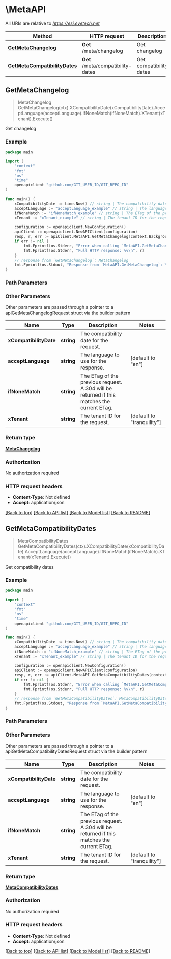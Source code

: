 # \MetaAPI

All URIs are relative to *https://esi.evetech.net*

Method | HTTP request | Description
------------- | ------------- | -------------
[**GetMetaChangelog**](MetaAPI.md#GetMetaChangelog) | **Get** /meta/changelog | Get changelog
[**GetMetaCompatibilityDates**](MetaAPI.md#GetMetaCompatibilityDates) | **Get** /meta/compatibility-dates | Get compatibility dates



## GetMetaChangelog

> MetaChangelog GetMetaChangelog(ctx).XCompatibilityDate(xCompatibilityDate).AcceptLanguage(acceptLanguage).IfNoneMatch(ifNoneMatch).XTenant(xTenant).Execute()

Get changelog



### Example

```go
package main

import (
	"context"
	"fmt"
	"os"
    "time"
	openapiclient "github.com/GIT_USER_ID/GIT_REPO_ID"
)

func main() {
	xCompatibilityDate := time.Now() // string | The compatibility date for the request.
	acceptLanguage := "acceptLanguage_example" // string | The language to use for the response. (optional) (default to "en")
	ifNoneMatch := "ifNoneMatch_example" // string | The ETag of the previous request. A 304 will be returned if this matches the current ETag. (optional)
	xTenant := "xTenant_example" // string | The tenant ID for the request. (optional) (default to "tranquility")

	configuration := openapiclient.NewConfiguration()
	apiClient := openapiclient.NewAPIClient(configuration)
	resp, r, err := apiClient.MetaAPI.GetMetaChangelog(context.Background()).XCompatibilityDate(xCompatibilityDate).AcceptLanguage(acceptLanguage).IfNoneMatch(ifNoneMatch).XTenant(xTenant).Execute()
	if err != nil {
		fmt.Fprintf(os.Stderr, "Error when calling `MetaAPI.GetMetaChangelog``: %v\n", err)
		fmt.Fprintf(os.Stderr, "Full HTTP response: %v\n", r)
	}
	// response from `GetMetaChangelog`: MetaChangelog
	fmt.Fprintf(os.Stdout, "Response from `MetaAPI.GetMetaChangelog`: %v\n", resp)
}
```

### Path Parameters



### Other Parameters

Other parameters are passed through a pointer to a apiGetMetaChangelogRequest struct via the builder pattern


Name | Type | Description  | Notes
------------- | ------------- | ------------- | -------------
 **xCompatibilityDate** | **string** | The compatibility date for the request. | 
 **acceptLanguage** | **string** | The language to use for the response. | [default to &quot;en&quot;]
 **ifNoneMatch** | **string** | The ETag of the previous request. A 304 will be returned if this matches the current ETag. | 
 **xTenant** | **string** | The tenant ID for the request. | [default to &quot;tranquility&quot;]

### Return type

[**MetaChangelog**](MetaChangelog.md)

### Authorization

No authorization required

### HTTP request headers

- **Content-Type**: Not defined
- **Accept**: application/json

[[Back to top]](#) [[Back to API list]](../README.md#documentation-for-api-endpoints)
[[Back to Model list]](../README.md#documentation-for-models)
[[Back to README]](../README.md)


## GetMetaCompatibilityDates

> MetaCompatibilityDates GetMetaCompatibilityDates(ctx).XCompatibilityDate(xCompatibilityDate).AcceptLanguage(acceptLanguage).IfNoneMatch(ifNoneMatch).XTenant(xTenant).Execute()

Get compatibility dates



### Example

```go
package main

import (
	"context"
	"fmt"
	"os"
    "time"
	openapiclient "github.com/GIT_USER_ID/GIT_REPO_ID"
)

func main() {
	xCompatibilityDate := time.Now() // string | The compatibility date for the request.
	acceptLanguage := "acceptLanguage_example" // string | The language to use for the response. (optional) (default to "en")
	ifNoneMatch := "ifNoneMatch_example" // string | The ETag of the previous request. A 304 will be returned if this matches the current ETag. (optional)
	xTenant := "xTenant_example" // string | The tenant ID for the request. (optional) (default to "tranquility")

	configuration := openapiclient.NewConfiguration()
	apiClient := openapiclient.NewAPIClient(configuration)
	resp, r, err := apiClient.MetaAPI.GetMetaCompatibilityDates(context.Background()).XCompatibilityDate(xCompatibilityDate).AcceptLanguage(acceptLanguage).IfNoneMatch(ifNoneMatch).XTenant(xTenant).Execute()
	if err != nil {
		fmt.Fprintf(os.Stderr, "Error when calling `MetaAPI.GetMetaCompatibilityDates``: %v\n", err)
		fmt.Fprintf(os.Stderr, "Full HTTP response: %v\n", r)
	}
	// response from `GetMetaCompatibilityDates`: MetaCompatibilityDates
	fmt.Fprintf(os.Stdout, "Response from `MetaAPI.GetMetaCompatibilityDates`: %v\n", resp)
}
```

### Path Parameters



### Other Parameters

Other parameters are passed through a pointer to a apiGetMetaCompatibilityDatesRequest struct via the builder pattern


Name | Type | Description  | Notes
------------- | ------------- | ------------- | -------------
 **xCompatibilityDate** | **string** | The compatibility date for the request. | 
 **acceptLanguage** | **string** | The language to use for the response. | [default to &quot;en&quot;]
 **ifNoneMatch** | **string** | The ETag of the previous request. A 304 will be returned if this matches the current ETag. | 
 **xTenant** | **string** | The tenant ID for the request. | [default to &quot;tranquility&quot;]

### Return type

[**MetaCompatibilityDates**](MetaCompatibilityDates.md)

### Authorization

No authorization required

### HTTP request headers

- **Content-Type**: Not defined
- **Accept**: application/json

[[Back to top]](#) [[Back to API list]](../README.md#documentation-for-api-endpoints)
[[Back to Model list]](../README.md#documentation-for-models)
[[Back to README]](../README.md)


